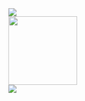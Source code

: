 <div align="left"> <img src="https://github-readme-stats.vercel.app/api/top-langs/?username=borisXBP&hide_title=true&hide_border=true&layout=compact&langs_count=6&text_color=000&icon_color=fff&bg_color=0,52fa5a,4dfcff,c64dff&theme=graywhite" /> </div>

<div align="left"> <img height="137px" src="https://github-readme-stats.vercel.app/api?username=borisXBP&hide_title=true&count_private=true&show_icons=true&theme=midnight-purple&hide=prs,contribs" /> </div>

<div align="left"> <img src="https://activity-graph.herokuapp.com/graph?username=borisXBP&theme=xcode&hide_title=true" /> </div>
